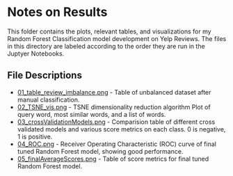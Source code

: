 # Notes on Results

This folder contains the plots, relevant tables, and visualizations for my Random Forest Classification model development on Yelp Reviews. 
The files in this directory are labeled according to the order they are run in the Juptyer Notebooks.

## File Descriptions
* [01_table_review_imbalance.png](https://github.com/JSapun/YelpReviewClassification/blob/main/Results/01_table_review_imbalance.png) - Table of unbalanced dataset after manual classification.
* [02_TSNE_vis.png](https://github.com/JSapun/YelpReviewClassification/blob/main/Results/02_TSNE_vis.png) - TSNE dimensionality reduction algorithm Plot of query word, most similar words, and a list of words.
* [03_crossValidationModels.png](https://github.com/JSapun/YelpReviewClassification/blob/main/Results/03_crossValidationModels.png) - Comparision table of different cross validated models and various score metrics on each class. 0 is negative, 1 is positive.
* [04_ROC.png](https://github.com/JSapun/YelpReviewClassification/blob/main/Results/04_ROC.png) - Receiver Operating Characteristic (ROC) curve of final tuned Random Forest model, showing good performance. 
* [05_finalAverageScores.png](https://github.com/JSapun/YelpReviewClassification/blob/main/Results/05_finalAverageScores.png) - Table of score metrics for final tuned Random Forest model.
